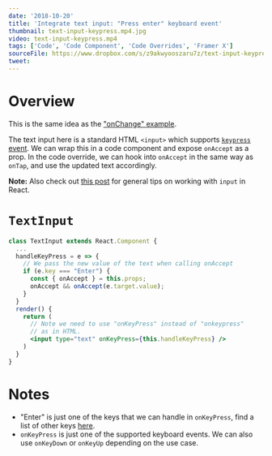 ```yaml
---
date: '2018-10-20'
title: 'Integrate text input: "Press enter" keyboard event'
thumbnail: text-input-keypress.mp4.jpg
video: text-input-keypress.mp4
tags: ['Code', 'Code Component', 'Code Overrides', 'Framer X']
sourceFile: https://www.dropbox.com/s/z9akwyooszaru7z/text-input-keypress.framerx?dl=0
tweet:
---
```


# Overview

This is the same idea as the ["onChange" example](/tips/simple-text-input).

The text input here is a standard HTML `<input>` which supports [`keypress` event](https://developer.mozilla.org/en-US/docs/Web/Events/keypress). We can wrap this in a code component and expose `onAccept` as a prop. In the code override, we can hook into `onAccept` in the same way as `onTap`, and use the updated text accordingly.

**Note:** Also check out [this post](/2020/03/31/react-mental-models-working-with-input) for general tips on working with `input` in React.

# `TextInput`

```jsx
class TextInput extends React.Component {
  ...
  handleKeyPress = e => {
    // We pass the new value of the text when calling onAccept
    if (e.key === "Enter") {
      const { onAccept } = this.props;
      onAccept && onAccept(e.target.value);
    }
  }
  render() {
    return (
      // Note we need to use "onKeyPress" instead of "onkeypress"
      // as in HTML.
      <input type="text" onKeyPress={this.handleKeyPress} />
    )
  }
}
```

# Notes

- "Enter" is just one of the keys that we can handle in `onKeyPress`, find a list of other keys [here](https://developer.mozilla.org/en-US/docs/Web/API/KeyboardEvent/key/Key_Values).
- `onKeyPress` is just one of the supported keyboard events. We can also use `onKeyDown` or `onKeyUp` depending on the use case.
